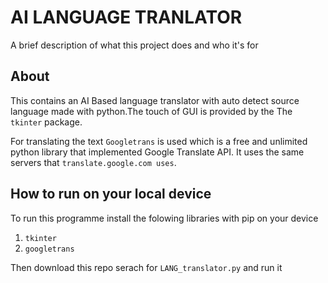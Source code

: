 
# AI LANGUAGE TRANLATOR

A brief description of what this project does and who it's for


## About
This contains an AI Based language translator with auto detect source language made with python.The touch of GUI is provided by the The `tkinter` package.

For translating the text `Googletrans` is used which is a free and unlimited python library that implemented Google Translate API.
It uses the same servers that `translate.google.com uses`.


## How to run on your local device

To run this programme install the folowing libraries with pip on your device
1. `tkinter`
2. `googletrans`

Then download this repo serach for `LANG_translator.py`
and run it



